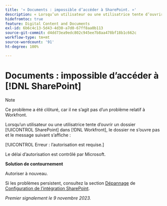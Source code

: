 ```yaml
---
title: '« Documents : impossible d’accéder à SharePoint. »'
description: « Lorsqu’un utilisateur ou une utilisatrice tente d’ouvrir un dossier SharePoint dans Workfront, le dossier ne s’ouvre pas et un message s’affiche. »
hidefromtoc: true
feature: Digital Content and Documents
exl-id: 6b6c4c13-5d43-4d30-a7d0-67ff8aa0b113
source-git-commit: d4dd73ea9edc802c945ee7b8aa478bf18b1c662c
workflow-type: tm+mt
source-wordcount: '91'
ht-degree: 100%

---
```


# Documents : impossible d’accéder à [!DNL SharePoint]

<!--WF and WFP, article live for workaround-->

>[!NOTE]
>
>Ce problème a été clôturé, car il ne s’agit pas d’un problème relatif à Workfront.

Lorsqu’un utilisateur ou une utilisatrice tente d’ouvrir un dossier [!UICONTROL SharePoint] dans [!DNL Workfront], le dossier ne s’ouvre pas et le message suivant s’affiche :

[!UICONTROL Erreur : l’autorisation est requise.]

Le délai d’autorisation est contrôlé par Microsoft.

**Solution de contournement**

Autoriser à nouveau.

Si les problèmes persistent, consultez la section [Dépannage](https://experienceleague.adobe.com/docs/workfront/using/administration-and-setup/configure-integrations/configure-sharepoint-integration.html#troubleshooting) de [Configuration de l’intégration SharePoint](https://experienceleague.adobe.com/docs/workfront/using/administration-and-setup/configure-integrations/configure-sharepoint-integration.html).

_Premier signalement le 9 novembre 2023._
